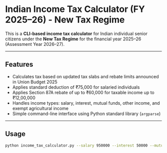 # Indian Income Tax Calculator (FY 2025–26) - New Tax Regime

This is a **CLI-based income tax calculator** for Indian individual senior citizens under the **New Tax Regime** for the financial year 2025–26 (Assessment Year 2026–27).

---

## Features

- Calculates tax based on updated tax slabs and rebate limits announced in Union Budget 2025
- Applies standard deduction of ₹75,000 for salaried individuals
- Applies Section 87A rebate of up to ₹60,000 for taxable income up to ₹12,00,000
- Handles income types: salary, interest, mutual funds, other income, and exempt agricultural income
- Simple command-line interface using Python standard library (`argparse`)

---

## Usage

```bash
python income_tax_calculator.py --salary 950000 --interest 50000 --mutual_funds 20000 --other_income 30000 --agriculture_income 150000
